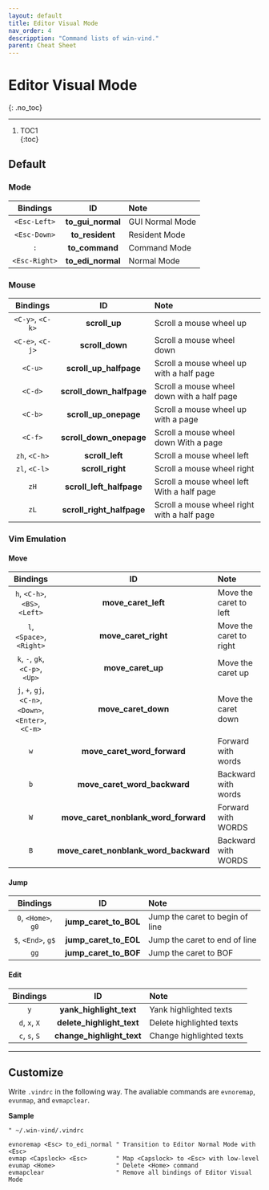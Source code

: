 ```yaml
---
layout: default
title: Editor Visual Mode
nav_order: 4
descripption: "Command lists of win-vind."
parent: Cheat Sheet
---
```


# Editor Visual Mode
{: .no_toc}  

<hr>

1. TOC1  
{:toc}

## Default

### Mode

|Bindings|ID|Note|
|:---:|:---:|:---|
|`<Esc-Left>`|**to_gui_normal**|GUI Normal Mode|
|`<Esc-Down>`|**to_resident**|Resident Mode|
|`:`|**to_command**|Command Mode|
|`<Esc-Right>`|**to_edi_normal**|Normal Mode|

### Mouse

|Bindings|ID|Note|
|:---:|:---:|:---|
|`<C-y>`, `<C-k>`|**scroll_up**|Scroll a mouse wheel up|
|`<C-e>`, `<C-j>`|**scroll_down**|Scroll a mouse wheel down|
|`<C-u>`|**scroll_up_halfpage**|Scroll a mouse wheel up with a half page|
|`<C-d>`|**scroll_down_halfpage**|Scroll a mouse wheel down with a half page|
|`<C-b>`|**scroll_up_onepage**|Scroll a mouse wheel up with a page|
|`<C-f>`|**scroll_down_onepage**|Scroll a mouse wheel down With a page|
|`zh`, `<C-h>`|**scroll_left**|Scroll a mouse wheel left|
|`zl`, `<C-l>`|**scroll_right**|Scroll a mouse wheel right|
|`zH`|**scroll_left_halfpage**|Scroll a mouse wheel left With a half page|
|`zL`|**scroll_right_halfpage**|Scroll a mouse wheel right with a half page|

### Vim Emulation
#### Move

|Bindings|ID|Note|
|:---:|:---:|:---|
|`h`, `<C-h>`, `<BS>`, `<Left>`|**move_caret_left**|Move the caret to left|
|`l`, `<Space>`, `<Right>`|**move_caret_right**|Move the caret to right|
|`k`, `-`, `gk`, `<C-p>`, `<Up>`|**move_caret_up**|Move the caret up|
|`j`, `+`, `gj`, `<C-n>`, `<Down>`, `<Enter>`, `<C-m>`|**move_caret_down**|Move the caret down|
|`w`|**move_caret_word_forward**|Forward with words|
|`b`|**move_caret_word_backward**|Backward with words|
|`W`|**move_caret_nonblank_word_forward**|Forward with WORDS|
|`B`|**move_caret_nonblank_word_backward**|Backward with WORDS|

#### Jump

|Bindings|ID|Note|
|:---:|:---:|:---|
|`0`, `<Home>`, `g0`|**jump_caret_to_BOL**|Jump the caret to begin of line|
|`$`, `<End>`, `g$`|**jump_caret_to_EOL**|Jump the caret to end of line|
|`gg`|**jump_caret_to_BOF**|Jump the caret to BOF|


#### Edit

|Bindings|ID|Note|
|:---:|:---:|:---|
|`y`|**yank_highlight_text**|Yank highlighted texts|
|`d`, `x`, `X`|**delete_highlight_text**|Delete highlighted texts|
|`c`, `s`, `S`|**change_highlight_text**|Change highlighted texts|

<hr>

## Customize

Write `.vindrc` in the following way. The avaliable commands are `evnoremap`, `evunmap`, and `evmapclear`.

**Sample**
```vim
" ~/.win-vind/.vindrc

evnoremap <Esc> to_edi_normal " Transition to Editor Normal Mode with <Esc>
evmap <Capslock> <Esc>        " Map <Capslock> to <Esc> with low-level
evumap <Home>                 " Delete <Home> command
evmapclear                    " Remove all bindings of Editor Visual Mode
```

<br>
<br>
<br>
<br>
